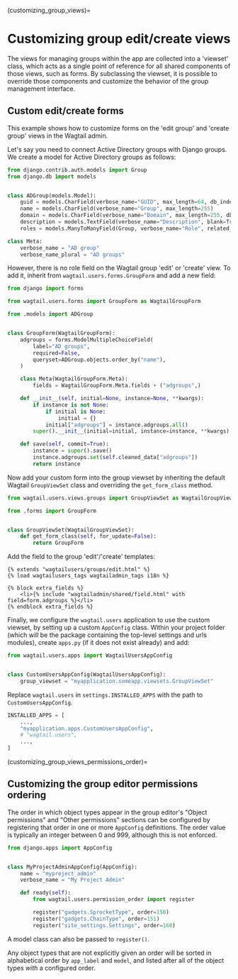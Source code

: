 (customizing_group_views)=

# Customizing group edit/create views

The views for managing groups within the app are collected into a 'viewset' class, which acts as a single point of reference for all shared components of those views, such as forms. By subclassing the viewset, it is possible to override those components and customize the behavior of the group management interface.

## Custom edit/create forms

This example shows how to customize forms on the 'edit group' and 'create group' views in the Wagtail admin.

Let's say you need to connect Active Directory groups with Django groups.
We create a model for Active Directory groups as follows:

```python
from django.contrib.auth.models import Group
from django.db import models


class ADGroup(models.Model):
    guid = models.CharField(verbose_name="GUID", max_length=64, db_index=True, unique=True)
    name = models.CharField(verbose_name="Group", max_length=255)
    domain = models.CharField(verbose_name="Domain", max_length=255, db_index=True)
    description = models.TextField(verbose_name="Description", blank=True, null=True)
    roles = models.ManyToManyField(Group, verbose_name="Role", related_name="adgroups", blank=True)

class Meta:
    verbose_name = "AD group"
    verbose_name_plural = "AD groups"
```

However, there is no role field on the Wagtail group 'edit' or 'create' view.
To add it, inherit from `wagtail.users.forms.GroupForm` and add a new field:

```python
from django import forms

from wagtail.users.forms import GroupForm as WagtailGroupForm

from .models import ADGroup


class GroupForm(WagtailGroupForm):
    adgroups = forms.ModelMultipleChoiceField(
        label="AD groups",
        required=False,
        queryset=ADGroup.objects.order_by("name"),
    )

    class Meta(WagtailGroupForm.Meta):
        fields = WagtailGroupForm.Meta.fields + ("adgroups",)

    def __init__(self, initial=None, instance=None, **kwargs):
        if instance is not None:
            if initial is None:
                initial = {}
            initial["adgroups"] = instance.adgroups.all()
        super().__init__(initial=initial, instance=instance, **kwargs)

    def save(self, commit=True):
        instance = super().save()
        instance.adgroups.set(self.cleaned_data["adgroups"])
        return instance
```

Now add your custom form into the group viewset by inheriting the default Wagtail `GroupViewSet` class and overriding the `get_form_class` method.

```python
from wagtail.users.views.groups import GroupViewSet as WagtailGroupViewSet

from .forms import GroupForm


class GroupViewSet(WagtailGroupViewSet):
    def get_form_class(self, for_update=False):
        return GroupForm
```

Add the field to the group 'edit'/'create' templates:

```html+django
{% extends "wagtailusers/groups/edit.html" %}
{% load wagtailusers_tags wagtailadmin_tags i18n %}

{% block extra_fields %}
    <li>{% include "wagtailadmin/shared/field.html" with field=form.adgroups %}</li>
{% endblock extra_fields %}
```

Finally, we configure the `wagtail.users` application to use the custom viewset, by setting up a custom `AppConfig` class. Within your project folder (which will be the package containing the top-level settings and urls modules), create `apps.py` (if it does not exist already) and add:

```python
from wagtail.users.apps import WagtailUsersAppConfig


class CustomUsersAppConfig(WagtailUsersAppConfig):
    group_viewset = "myapplication.someapp.viewsets.GroupViewSet"
```

Replace `wagtail.users` in `settings.INSTALLED_APPS` with the path to `CustomUsersAppConfig`.

```python
INSTALLED_APPS = [
    ...,
    "myapplication.apps.CustomUsersAppConfig",
    # "wagtail.users",
    ...,
]
```

(customizing_group_views_permissions_order)=

## Customizing the group editor permissions ordering

The order in which object types appear in the group editor's "Object permissions" and "Other permissions" sections can be configured by registering that order in one or more `AppConfig` definitions. The order value is typically an integer between 0 and 999, although this is not enforced.

```python
from django.apps import AppConfig


class MyProjectAdminAppConfig(AppConfig):
    name = "myproject_admin"
    verbose_name = "My Project Admin"

    def ready(self):
        from wagtail.users.permission_order import register

        register("gadgets.SprocketType", order=150)
        register("gadgets.ChainType", order=151)
        register("site_settings.Settings", order=160)
```

A model class can also be passed to `register()`.

Any object types that are not explicitly given an order will be sorted in alphabetical order by `app_label` and `model`, and listed after all of the object types _with_ a configured order.
